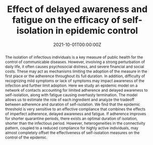 ---
title: "Effect of delayed awareness and fatigue on the efficacy of self-isolation in epidemic control"


authors:
 - Giulia De Meijere
 - Vittoria Colizza
 - admin
 - Claudio Castellano


author_notes:
 - ''
 - ''
 - ''
 - ''


date: '2021-10-01T00:00:00Z'
doi: '10.1103/PhysRevE.104.044316'


publishDate: '2017-01-01T00:00:00Z'


publication_types: ['2']


publication: In *Physical Review E*
publication_short: In *Physical Review E*


abstract: "The isolation of infectious individuals is a key measure of public health for the control of communicable diseases. However, involving a strong perturbation of daily life, it often causes psychosocial distress, and severe financial and social costs. These may act as mechanisms limiting the adoption of the measure in the first place or the adherence throughout its full duration. In addition, difficulty of recognizing mild symptoms or lack of symptoms may impact awareness of the infection and further limit adoption. Here we study an epidemic model on a network of contacts accounting for limited adherence and delayed awareness to self-isolation, along with fatigue causing overhasty termination. The model allows us to estimate the role of each ingredient and analyze the tradeoff between adherence and duration of self-isolation. We find that the epidemic threshold is very sensitive to an effective compliance that combines the effects of imperfect adherence, delayed awareness and fatigue. If adherence improves for shorter quarantine periods, there exists an optimal duration of isolation, shorter than the infectious period. However, heterogeneities in the connectivity pattern, coupled to a reduced compliance for highly active individuals, may almost completely offset the effectiveness of self-isolation measures on the control of the epidemic."


tags: []


featured: false


links:
 - name: Journal website
   url: https://link.aps.org/doi/10.1103/PhysRevE.104.044316


image:
 caption: ''
 focal_point: ''
 preview_only: false


---
